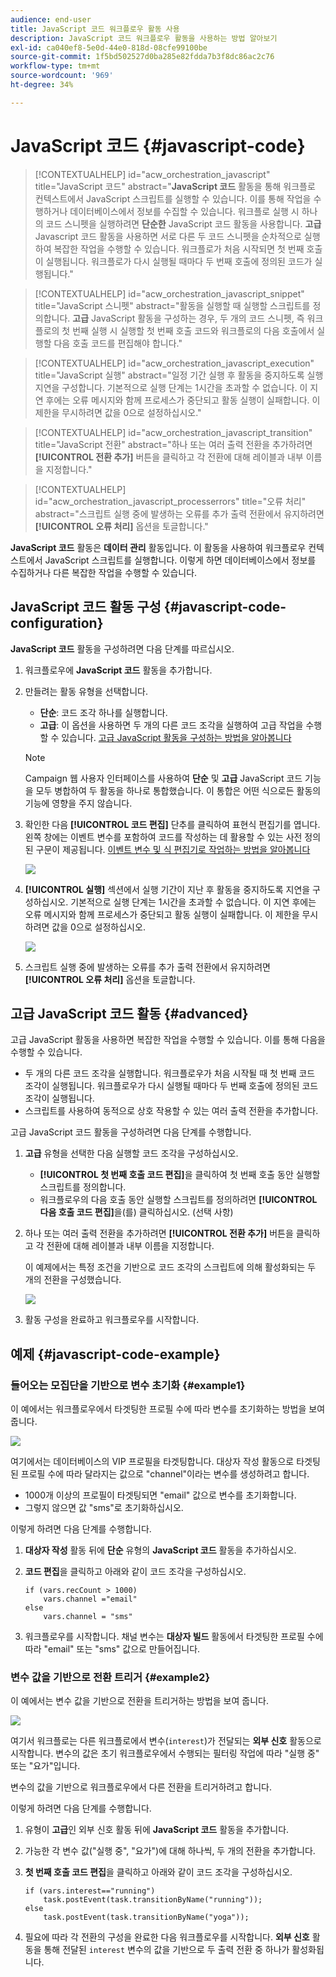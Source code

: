 ```yaml
---
audience: end-user
title: JavaScript 코드 워크플로우 활동 사용
description: JavaScript 코드 워크플로우 활동을 사용하는 방법 알아보기
exl-id: ca040ef8-5e0d-44e0-818d-08cfe99100be
source-git-commit: 1f5bd502527d0ba285e82fdda7b3f8dc86ac2c76
workflow-type: tm+mt
source-wordcount: '969'
ht-degree: 34%

---
```


# JavaScript 코드 {#javascript-code}

>[!CONTEXTUALHELP]
>id="acw_orchestration_javascript"
>title="JavaScript 코드"
>abstract="**JavaScript 코드** 활동을 통해 워크플로 컨텍스트에서 JavaScript 스크립트를 실행할 수 있습니다. 이를 통해 작업을 수행하거나 데이터베이스에서 정보를 수집할 수 있습니다. 워크플로 실행 시 하나의 코드 스니펫을 실행하려면 **단순한** JavaScript 코드 활동을 사용합니다. **고급** Javascript 코드 활동을 사용하면 서로 다른 두 코드 스니펫을 순차적으로 실행하여 복잡한 작업을 수행할 수 있습니다. 워크플로가 처음 시작되면 첫 번째 호출이 실행됩니다. 워크플로가 다시 실행될 때마다 두 번째 호출에 정의된 코드가 실행됩니다."

>[!CONTEXTUALHELP]
>id="acw_orchestration_javascript_snippet"
>title="JavaScript 스니펫"
>abstract="활동을 실행할 때 실행할 스크립트를 정의합니다. **고급** JavaScript 활동을 구성하는 경우, 두 개의 코드 스니펫, 즉 워크플로의 첫 번째 실행 시 실행할 첫 번째 호출 코드와 워크플로의 다음 호출에서 실행할 다음 호출 코드를 편집해야 합니다."

>[!CONTEXTUALHELP]
>id="acw_orchestration_javascript_execution"
>title="JavaScript 실행"
>abstract="일정 기간 실행 후 활동을 중지하도록 실행 지연을 구성합니다. 기본적으로 실행 단계는 1시간을 초과할 수 없습니다. 이 지연 후에는 오류 메시지와 함께 프로세스가 중단되고 활동 실행이 실패합니다. 이 제한을 무시하려면 값을 0으로 설정하십시오."

>[!CONTEXTUALHELP]
>id="acw_orchestration_javascript_transition"
>title="JavaScript 전환"
>abstract="하나 또는 여러 출력 전환을 추가하려면 **[!UICONTROL 전환 추가]** 버튼을 클릭하고 각 전환에 대해 레이블과 내부 이름을 지정합니다."

>[!CONTEXTUALHELP]
>id="acw_orchestration_javascript_processerrors"
>title="오류 처리"
>abstract="스크립트 실행 중에 발생하는 오류를 추가 출력 전환에서 유지하려면 **[!UICONTROL 오류 처리]** 옵션을 토글합니다."

**JavaScript 코드** 활동은 **데이터 관리** 활동입니다. 이 활동을 사용하여 워크플로우 컨텍스트에서 JavaScript 스크립트를 실행합니다. 이렇게 하면 데이터베이스에서 정보를 수집하거나 다른 복잡한 작업을 수행할 수 있습니다.

## JavaScript 코드 활동 구성 {#javascript-code-configuration}

**JavaScript 코드** 활동을 구성하려면 다음 단계를 따르십시오.

1. 워크플로우에 **JavaScript 코드** 활동을 추가합니다.

1. 만들려는 활동 유형을 선택합니다.

   * **단순**: 코드 조각 하나를 실행합니다.
   * **고급**: 이 옵션을 사용하면 두 개의 다른 코드 조각을 실행하여 고급 작업을 수행할 수 있습니다. [고급 JavaScript 활동을 구성하는 방법을 알아봅니다](#advanced)

   >[!NOTE]
   >
   >Campaign 웹 사용자 인터페이스를 사용하여 **단순** 및 **고급** JavaScript 코드 기능을 모두 병합하여 두 활동을 하나로 통합했습니다. 이 통합은 어떤 식으로든 활동의 기능에 영향을 주지 않습니다.

1. 확인한 다음 **[!UICONTROL 코드 편집]** 단추를 클릭하여 표현식 편집기를 엽니다. 왼쪽 창에는 이벤트 변수를 포함하여 코드를 작성하는 데 활용할 수 있는 사전 정의된 구문이 제공됩니다. [이벤트 변수 및 식 편집기로 작업하는 방법을 알아봅니다](../event-variables.md)

   ![](../assets/javascript-editor.png)

1. **[!UICONTROL 실행]** 섹션에서 실행 기간이 지난 후 활동을 중지하도록 지연을 구성하십시오. 기본적으로 실행 단계는 1시간을 초과할 수 없습니다. 이 지연 후에는 오류 메시지와 함께 프로세스가 중단되고 활동 실행이 실패합니다. 이 제한을 무시하려면 값을 0으로 설정하십시오.

   ![](../assets/javascript-config.png)

1. 스크립트 실행 중에 발생하는 오류를 추가 출력 전환에서 유지하려면 **[!UICONTROL 오류 처리]** 옵션을 토글합니다.

## 고급 JavaScript 코드 활동 {#advanced}

고급 JavaScript 활동을 사용하면 복잡한 작업을 수행할 수 있습니다. 이를 통해 다음을 수행할 수 있습니다.

* 두 개의 다른 코드 조각을 실행합니다. 워크플로우가 처음 시작될 때 첫 번째 코드 조각이 실행됩니다. 워크플로우가 다시 실행될 때마다 두 번째 호출에 정의된 코드 조각이 실행됩니다.
* 스크립트를 사용하여 동적으로 상호 작용할 수 있는 여러 출력 전환을 추가합니다.

고급 JavaScript 코드 활동을 구성하려면 다음 단계를 수행합니다.

1. **고급** 유형을 선택한 다음 실행할 코드 조각을 구성하십시오.

   * **[!UICONTROL 첫 번째 호출 코드 편집]**&#x200B;을 클릭하여 첫 번째 호출 동안 실행할 스크립트를 정의합니다.
   * 워크플로우의 다음 호출 동안 실행할 스크립트를 정의하려면 **[!UICONTROL 다음 호출 코드 편집]**&#x200B;을(를) 클릭하십시오. (선택 사항)

1. 하나 또는 여러 출력 전환을 추가하려면 **[!UICONTROL 전환 추가]** 버튼을 클릭하고 각 전환에 대해 레이블과 내부 이름을 지정합니다.

   이 예제에서는 특정 조건을 기반으로 코드 조각의 스크립트에 의해 활성화되는 두 개의 전환을 구성했습니다.

   ![](../assets/javascript-transitions.png)

1. 활동 구성을 완료하고 워크플로우를 시작합니다.

## 예제 {#javascript-code-example}

### 들어오는 모집단을 기반으로 변수 초기화 {#example1}

이 예에서는 워크플로우에서 타겟팅한 프로필 수에 따라 변수를 초기화하는 방법을 보여 줍니다.

![](../assets/javascript-example1.png)

여기에서는 데이터베이스의 VIP 프로필을 타겟팅합니다. 대상자 작성 활동으로 타겟팅된 프로필 수에 따라 달라지는 값으로 &quot;channel&quot;이라는 변수를 생성하려고 합니다.

* 1000개 이상의 프로필이 타겟팅되면 &quot;email&quot; 값으로 변수를 초기화합니다.
* 그렇지 않으면 값 &quot;sms&quot;로 초기화하십시오.

이렇게 하려면 다음 단계를 수행합니다.

1. **대상자 작성** 활동 뒤에 **단순** 유형의 **JavaScript 코드** 활동을 추가하십시오.

1. **코드 편집**&#x200B;을 클릭하고 아래와 같이 코드 조각을 구성하십시오.

   ```
   if (vars.recCount > 1000)
       vars.channel ="email"
   else
       vars.channel = "sms"
   ```

1. 워크플로우를 시작합니다. 채널 변수는 **대상자 빌드** 활동에서 타겟팅한 프로필 수에 따라 &quot;email&quot; 또는 &quot;sms&quot; 값으로 만들어집니다.

### 변수 값을 기반으로 전환 트리거 {#example2}

이 예에서는 변수 값을 기반으로 전환을 트리거하는 방법을 보여 줍니다.

![](../assets/javascript-example2-transitions.png)

여기서 워크플로는 다른 워크플로에서 변수(`interest`)가 전달되는 **외부 신호** 활동으로 시작합니다. 변수의 값은 초기 워크플로우에서 수행되는 필터링 작업에 따라 &quot;실행 중&quot; 또는 &quot;요가&quot;입니다.

변수의 값을 기반으로 워크플로우에서 다른 전환을 트리거하려고 합니다.

이렇게 하려면 다음 단계를 수행합니다.

1. 유형이 **고급**&#x200B;인 외부 신호 활동 뒤에 **JavaScript 코드** 활동을 추가합니다.

1. 가능한 각 변수 값(&quot;실행 중&quot;, &quot;요가&quot;)에 대해 하나씩, 두 개의 전환을 추가합니다.

1. **첫 번째 호출 코드 편집**&#x200B;을 클릭하고 아래와 같이 코드 조각을 구성하십시오.

   ```
   if (vars.interest=="running")
       task.postEvent(task.transitionByName("running"));
   else
       task.postEvent(task.transitionByName("yoga"));
   ```

1. 필요에 따라 각 전환의 구성을 완료한 다음 워크플로우를 시작합니다. **외부 신호** 활동을 통해 전달된 `interest` 변수의 값을 기반으로 두 출력 전환 중 하나가 활성화됩니다.

